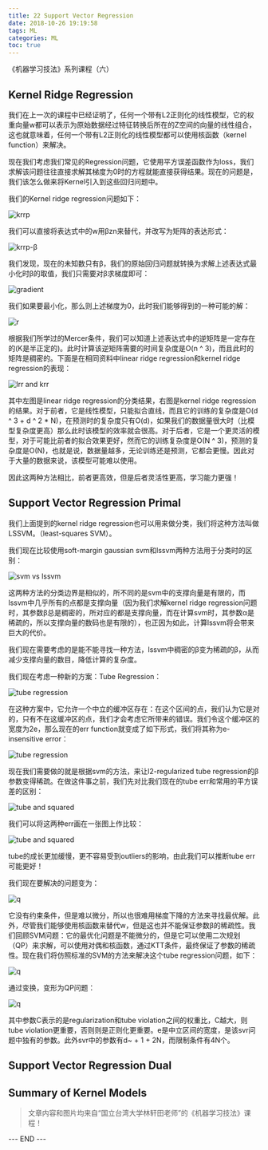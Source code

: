 ```yaml
---
title: 22 Support Vector Regression
date: 2018-10-26 19:19:58
tags: ML
categories: ML
toc: true
---
```


《机器学习技法》系列课程（六）

<!-- more -->

## Kernel Ridge Regression
我们在上一次的课程中已经证明了，任何一个带有L2正则化的线性模型，它的权重向量w都可以表示为原始数据经过特征转换后所在的Z空间的向量的线性组合，这也就意味着，任何一个带有L2正则化的线性模型都可以使用核函数（kernel function）来解决。

现在我们考虑我们常见的Regression问题，它使用平方误差函数作为loss，我们求解该问题往往直接求解其梯度为0时的方程就能直接获得结果。现在的问题是，我们该怎么做来将Kernel引入到这些回归问题中。

我们的Kernel ridge regression问题如下：

![krrp](1.png) 

我们可以直接将表达式中的w用βzn来替代，并改写为矩阵的表达形式：

![krrp-β](2.png) 

我们发现，现在的未知数只有β，我们的原始回归问题就转换为求解上述表达式最小化时β的取值，我们只需要对β求梯度即可：

![gradient](3.png) 

我们如果要最小化，那么则上述梯度为0，此时我们能够得到的一种可能的解：

![r](4.png) 

根据我们所学过的Mercer条件，我们可以知道上述表达式中的逆矩阵是一定存在的(K是半正定的)。此时计算该逆矩阵需要的时间复杂度是O(n ^ 3)，而且此时的矩阵是稠密的。下面是在相同资料中linear ridge regression和kernel ridge regression的表现：

![lrr and krr](5.png) 

其中左图是linear ridge regression的分类结果，右图是kernel ridge regression的结果。对于前者，它是线性模型，只能拟合直线，而且它的训练的复杂度是O(d ^ 3 + d ^ 2 \* N)，在预测时的复杂度只有O(d)，如果我们的数据量很大时（比模型复杂度更高）那么此时该模型的效率就会很高。对于后者，它是一个更灵活的模型，对于可能比前者的拟合效果更好，然而它的训练复杂度是O(N ^ 3)，预测的复杂度是O(N)，也就是说，数据量越多，无论训练还是预测，它都会更慢。因此对于大量的数据来说，该模型可能难以使用。

因此这两种方法相比，前者更高效，但是后者灵活性更高，学习能力更强！

## Support Vector Regression Primal
我们上面提到的kernel ridge regression也可以用来做分类，我们将这种方法叫做LSSVM。（least-squares SVM）。

我们现在比较使用soft-margin gaussian svm和lssvm两种方法用于分类时的区别：

![svm vs lssvm](6.png) 

这两种方法的分类边界是相似的，所不同的是svm中的支撑向量是有限的，而lssvm中几乎所有的点都是支撑向量（因为我们求解kernel ridge regression问题时，其参数β总是稠密的，所对应的都是支撑向量，而在计算svm时，其参数α是稀疏的，所以支撑向量的数码也是有限的），也正因为如此，计算lssvm将会带来巨大的代价。

我们现在需要考虑的是能不能寻找一种方法，lssvm中稠密的β变为稀疏的β，从而减少支撑向量的数目，降低计算的复杂度。

我们现在考虑一种新的方案：Tube Regression：

![tube regression](7.png) 

在这种方案中，它允许一个中立的缓冲区存在：在这个区间的点，我们认为它是对的，只有不在这缓冲区的点，我们才会考虑它所带来的错误。我们令这个缓冲区的宽度为2e，那么现在的err function就变成了如下形式，我们将其称为e-insensitive error：

![tube regression](8.png) 

现在我们需要做的就是根据svm的方法，来让l2-regularized tube regression的β参数变得稀疏。在做这件事之前，我们先对比我们现在的tube err和常用的平方误差的区别：

![tube and squared](9.png) 

我们可以将这两种err画在一张图上作比较：

![tube and squared](10.png) 

tube的成长更加缓慢，更不容易受到outliers的影响，由此我们可以推断tube err可能更好！

我们现在要解决的问题变为：

![q](11.png) 

它没有约束条件，但是难以微分，所以也很难用梯度下降的方法来寻找最优解。此外，尽管我们能够使用核函数来替代w，但是这也并不能保证参数β的稀疏性。我们回顾SVM问题：它的最优化问题是不能微分的，但是它可以使用二次规划（QP）来求解，可以使用对偶和核函数，通过KTT条件，最终保证了参数的稀疏性。现在我们将仿照标准的SVM的方法来解决这个tube regression问题，如下：

![q](12.png) 

通过变换，变形为QP问题：

![q](13.png) 

其中参数C表示的是regularization和tube violation之间的权重比，C越大，则tube violation更重要，否则则是正则化更重要。e是中立区间的宽度，是该svr问题中独有的参数。此外svr中的参数有d~ + 1 + 2N，而限制条件有4N个。

## Support Vector Regression Dual


## Summary of Kernel Models

> 文章内容和图片均来自“国立台湾大学林轩田老师”的《机器学习技法》课程！

--- END --- 
